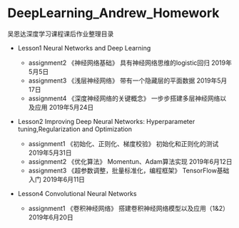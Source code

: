 # DeepLearning_Andrew_Homework
吴恩达深度学习课程课后作业整理目录
- Lesson1 Neural Networks and Deep Learning
  - assignment2 《神经网络基础》 具有神经网络思维的logistic回归    2019年5月5日
  - assignment3 《浅层神经网络》 带有一个隐藏层的平面数据          2019年5月17日
  - assignment4 《深度神经网络的关键概念》 一步步搭建多层神经网络以及应用    2019年5月24日

- Lesson2 Improving Deep Neural Networks: Hyperparameter tuning,Regularization and Optimization
  - assignment1 《初始化、正则化、梯度校验》  初始化和正则化的测试        2019年5月31日
  - assignment2 《优化算法》   Momentun、Adam算法实现      2019年6月12日
  - assignment3 《超参数调整，批量标准化，编程框架》 TensorFlow基础入门    2019年6月11日

- Lesson4 Convolutional Neural Networks
  - assignment1 《卷积神经网络》  搭建卷积神经网络模型以及应用（1&2）   2019年6月20日

